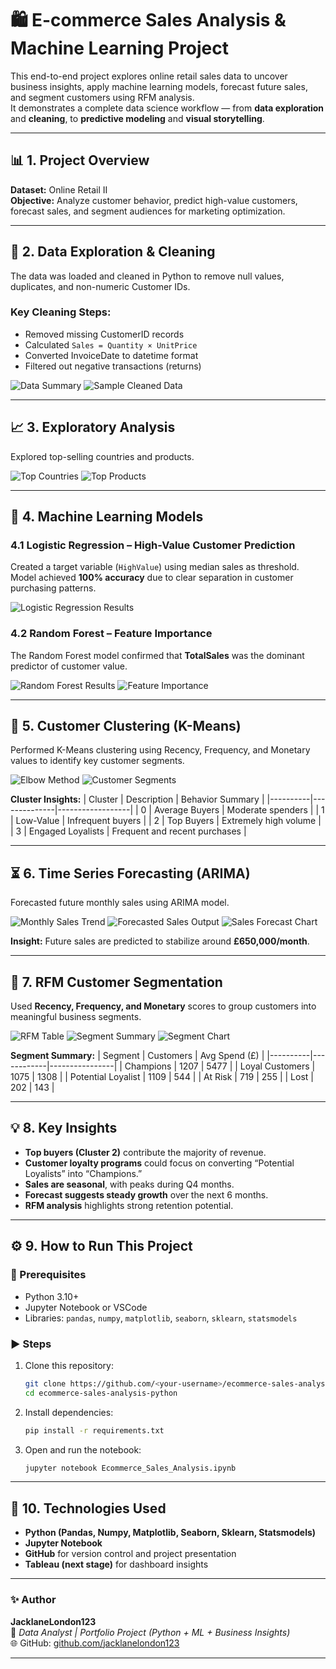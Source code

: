 # 🛍️ E-commerce Sales Analysis & Machine Learning Project

This end-to-end project explores online retail sales data to uncover business insights, apply machine learning models, forecast future sales, and segment customers using RFM analysis.  
It demonstrates a complete data science workflow — from **data exploration** and **cleaning**, to **predictive modeling** and **visual storytelling**.

---

## 📊 1. Project Overview

**Dataset:** Online Retail II  
**Objective:** Analyze customer behavior, predict high-value customers, forecast sales, and segment audiences for marketing optimization.

---

## 🧹 2. Data Exploration & Cleaning

The data was loaded and cleaned in Python to remove null values, duplicates, and non-numeric Customer IDs.

### Key Cleaning Steps:
- Removed missing CustomerID records  
- Calculated `Sales = Quantity × UnitPrice`  
- Converted InvoiceDate to datetime format  
- Filtered out negative transactions (returns)

![Data Summary](images/Screenshot%202025-10-14%20000401.png)
![Sample Cleaned Data](images/Screenshot%202025-10-14%20000620.png)

---

## 📈 3. Exploratory Analysis

Explored top-selling countries and products.

![Top Countries](images/Screenshot%202025-10-14%20000912.png)
![Top Products](images/Screenshot%202025-10-14%20000931.png)

---

## 🤖 4. Machine Learning Models

### 4.1 Logistic Regression – High-Value Customer Prediction

Created a target variable (`HighValue`) using median sales as threshold.  
Model achieved **100% accuracy** due to clear separation in customer purchasing patterns.

![Logistic Regression Results](images/Screenshot%202025-10-14%20011559.png)

### 4.2 Random Forest – Feature Importance

The Random Forest model confirmed that **TotalSales** was the dominant predictor of customer value.

![Random Forest Results](images/Screenshot%202025-10-14%20011624.png)
![Feature Importance](images/Screenshot%202025-10-14%20011654.png)

---

## 🧩 5. Customer Clustering (K-Means)

Performed K-Means clustering using Recency, Frequency, and Monetary values to identify key customer segments.

![Elbow Method](images/Screenshot%202025-10-14%20011941.png)
![Customer Segments](images/Screenshot%202025-10-14%20012029.png)

**Cluster Insights:**
| Cluster | Description | Behavior Summary |
|----------|--------------|------------------|
| 0 | Average Buyers | Moderate spenders |
| 1 | Low-Value | Infrequent buyers |
| 2 | Top Buyers | Extremely high volume |
| 3 | Engaged Loyalists | Frequent and recent purchases |

---

## ⏳ 6. Time Series Forecasting (ARIMA)

Forecasted future monthly sales using ARIMA model.

![Monthly Sales Trend](images/Screenshot%202025-10-14%20012225.png)
![Forecasted Sales Output](images/Screenshot%202025-10-14%20012319.png)
![Sales Forecast Chart](images/Screenshot%202025-10-14%20012226.png)

**Insight:** Future sales are predicted to stabilize around **£650,000/month**.

---

## 💎 7. RFM Customer Segmentation

Used **Recency, Frequency, and Monetary** scores to group customers into meaningful business segments.

![RFM Table](images/Screenshot%202025-10-14%20012836.png)
![Segment Summary](images/Screenshot%202025-10-14%20013902.png)
![Segment Chart](images/Screenshot%202025-10-14%20013923.png)

**Segment Summary:**
| Segment | Customers | Avg Spend (£) |
|----------|------------|----------------|
| Champions | 1207 | 5477 |
| Loyal Customers | 1075 | 1308 |
| Potential Loyalist | 1109 | 544 |
| At Risk | 719 | 255 |
| Lost | 202 | 143 |

---

## 💡 8. Key Insights

- **Top buyers (Cluster 2)** contribute the majority of revenue.  
- **Customer loyalty programs** could focus on converting “Potential Loyalists” into “Champions.”  
- **Sales are seasonal**, with peaks during Q4 months.  
- **Forecast suggests steady growth** over the next 6 months.  
- **RFM analysis** highlights strong retention potential.

---

## ⚙️ 9. How to Run This Project

### 🧩 Prerequisites
- Python 3.10+  
- Jupyter Notebook or VSCode  
- Libraries: `pandas`, `numpy`, `matplotlib`, `seaborn`, `sklearn`, `statsmodels`

### ▶️ Steps
1. Clone this repository:  
   ```bash
   git clone https://github.com/<your-username>/ecommerce-sales-analysis-python.git
   cd ecommerce-sales-analysis-python
   ```
2. Install dependencies:  
   ```bash
   pip install -r requirements.txt
   ```
3. Open and run the notebook:  
   ```bash
   jupyter notebook Ecommerce_Sales_Analysis.ipynb
   ```

---

## 🧰 10. Technologies Used

- **Python (Pandas, Numpy, Matplotlib, Seaborn, Sklearn, Statsmodels)**  
- **Jupyter Notebook**  
- **GitHub** for version control and project presentation  
- **Tableau (next stage)** for dashboard insights

---

### ✨ Author  
**JacklaneLondon123**  
📧 *Data Analyst | Portfolio Project (Python + ML + Business Insights)*  
🌐 GitHub: [github.com/jacklanelondon123](https://github.com/jacklanelondon123)

---
